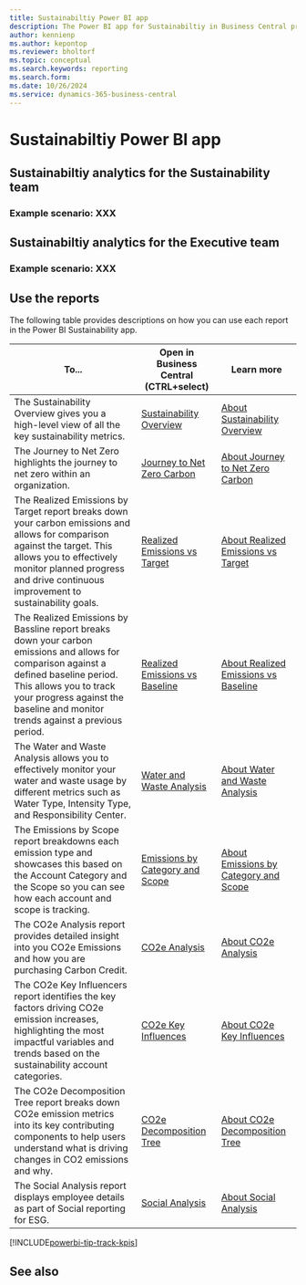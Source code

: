 ```yaml
---
title: Sustainabiltiy Power BI app
description: The Power BI app for Sustainabiltiy in Business Central provides comprehensive Sustainabiltiy analytics to stakeholders at all levels of your organization.
author: kennienp
ms.author: kepontop
ms.reviewer: bholtorf
ms.topic: conceptual
ms.search.keywords: reporting
ms.search.form: 
ms.date: 10/26/2024
ms.service: dynamics-365-business-central
---
```


# Sustainabiltiy Power BI app


## Sustainabiltiy analytics for the Sustainability team

### Example scenario: XXX

## Sustainabiltiy analytics for the Executive team

### Example scenario: XXX

## Use the reports

The following table provides descriptions on how you can use each report in the Power BI Sustainability app.

|To... | Open in Business Central (CTRL+select) | Learn more |
|------|---------------------------------------|----------- |
|The Sustainability Overview gives you a high-level view of all the key sustainability metrics.| [Sustainability Overview](https://businesscentral.dynamics.com?page=37084) | [About Sustainability Overview](sustainability-powerbi-sustainability-overview.md)|
|The Journey to Net Zero highlights the journey to net zero within an organization.| [Journey to Net Zero Carbon](https://businesscentral.dynamics.com?page=37090) | [About Journey to Net Zero Carbon](sustainability-powerbi-journey-to-net-zero-carbon.md)|
|The Realized Emissions by Target report breaks down your carbon emissions and allows for comparison against the target. This allows you to effectively monitor planned progress and drive continuous improvement to sustainability goals.| [Realized Emissions vs Target](https://businesscentral.dynamics.com?page=37085) | [About Realized Emissions vs Target](sustainability-powerbi-realized-emissions-vs-target.md)|
|The Realized Emissions by Bassline report breaks down your carbon emissions and allows for comparison against a defined baseline period. This allows you to track your progress against the baseline and monitor trends against a previous period.| [Realized Emissions vs Baseline](https://businesscentral.dynamics.com?page=37086) | [About Realized Emissions vs Baseline](sustainability-powerbi-realized-emissions-vs-baseline.md)|
|The Water and Waste Analysis allows you to effectively monitor your water and waste usage by different metrics such as Water Type, Intensity Type, and Responsibility Center.| [Water and Waste Analysis](https://businesscentral.dynamics.com?page=37087) | [About Water and Waste Analysis](sustainability-powerbi-water-and-waste-analysis.md)|
|The Emissions by Scope report breakdowns each emission type and showcases this based on the Account Category and the Scope so you can see how each account and scope is tracking. | [Emissions by Category and Scope](https://businesscentral.dynamics.com?page=37088) | [About Emissions by Category and Scope](sustainability-powerbi-emissions-by-category-and-scope.md)|
|The CO2e Analysis report provides detailed insight into you CO2e Emissions and how you are purchasing Carbon Credit.| [CO2e Analysis](https://businesscentral.dynamics.com?page=37089) | [About CO2e Analysis](sustainability-powerbi-co2e-analysis.md)|
|The CO2e Key Influencers report identifies the key factors driving CO2e emission increases, highlighting the most impactful variables and trends based on the sustainability account categories.| [CO2e Key Influences](https://businesscentral.dynamics.com?page=37093) | [About CO2e Key Influences](sustainability-powerbi-co2e-key-influences.md)|
|The CO2e Decomposition Tree report breaks down CO2e emission metrics into its key contributing components to help users understand what is driving changes in CO2 emissions and why.| [CO2e Decomposition Tree](https://businesscentral.dynamics.com?page=37108) | [About CO2e Decomposition Tree](sustainability-powerbi-co2e-decomposition-tree.md)|
|The Social Analysis report displays employee details as part of Social reporting for ESG. | [Social Analysis](https://businesscentral.dynamics.com?page=37091) | [About Social Analysis](sustainability-powerbi-social-analysis.md)|

[!INCLUDE[powerbi-tip-track-kpis](includes/powerbi-tip-track-kpis.md)]

## See also